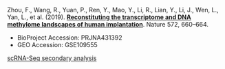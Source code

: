 Zhou, F., Wang, R., Yuan, P., Ren, Y., Mao, Y., Li, R., Lian, Y., Li, J., Wen, L., Yan, L., et al. (2019). **[Reconstituting the transcriptome and DNA methylome landscapes of human implantation](https://www.nature.com/articles/s41586-019-1500-0)**. Nature 572, 660–664.

- BioProject Accession: PRJNA431392
- GEO Accession: GSE109555

[scRNA-Seq secondary analysis](https://jlduan.github.io/replica/s41586-019-1500-0/notebooks/analyze.html)
